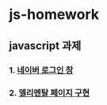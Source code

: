 # js-homework

## javascript 과제

### 1. [네이버 로그인 창](https://github.com/jisulee97/js-homework/tree/main/mission01/naver_login)
### 2. [엘리멘탈 페이지 구현](https://github.com/jisulee97/js-homework/tree/main/mission02)

